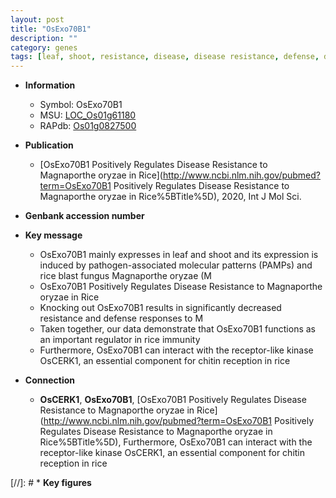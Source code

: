 ```yaml
---
layout: post
title: "OsExo70B1"
description: ""
category: genes
tags: [leaf, shoot, resistance, disease, disease resistance, defense, defense response, blast, magnaporthe oryzae, immunity, Kinase, kinase]
---
```


* **Information**  
    + Symbol: OsExo70B1  
    + MSU: [LOC_Os01g61180](http://rice.uga.edu/cgi-bin/ORF_infopage.cgi?orf=LOC_Os01g61180)  
    + RAPdb: [Os01g0827500](https://rapdb.dna.affrc.go.jp/locus/?name=Os01g0827500)  

* **Publication**  
    + [OsExo70B1 Positively Regulates Disease Resistance to Magnaporthe oryzae in Rice](http://www.ncbi.nlm.nih.gov/pubmed?term=OsExo70B1 Positively Regulates Disease Resistance to Magnaporthe oryzae in Rice%5BTitle%5D), 2020, Int J Mol Sci.

* **Genbank accession number**  

* **Key message**  
    + OsExo70B1 mainly expresses in leaf and shoot and its expression is induced by pathogen-associated molecular patterns (PAMPs) and rice blast fungus Magnaporthe oryzae (M
    + OsExo70B1 Positively Regulates Disease Resistance to Magnaporthe oryzae in Rice
    + Knocking out OsExo70B1 results in significantly decreased resistance and defense responses to M
    + Taken together, our data demonstrate that OsExo70B1 functions as an important regulator in rice immunity
    + Furthermore, OsExo70B1 can interact with the receptor-like kinase OsCERK1, an essential component for chitin reception in rice

* **Connection**  
    + __OsCERK1__, __OsExo70B1__, [OsExo70B1 Positively Regulates Disease Resistance to Magnaporthe oryzae in Rice](http://www.ncbi.nlm.nih.gov/pubmed?term=OsExo70B1 Positively Regulates Disease Resistance to Magnaporthe oryzae in Rice%5BTitle%5D),  Furthermore, OsExo70B1 can interact with the receptor-like kinase OsCERK1, an essential component for chitin reception in rice

[//]: # * **Key figures**  


